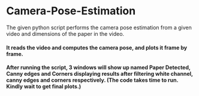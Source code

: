 # Camera-Pose-Estimation

The given python script performs the camera pose estimation from a given video and dimensions of the paper in the video.

#### It reads the video and computes the camera pose, and plots it frame by frame.
#### After running the script, 3 windows will show up named Paper Detected, Canny edges and Corners displaying results after filtering white channel, canny edges and corners respectively. (The code takes time to run. Kindly wait to get final plots.)
